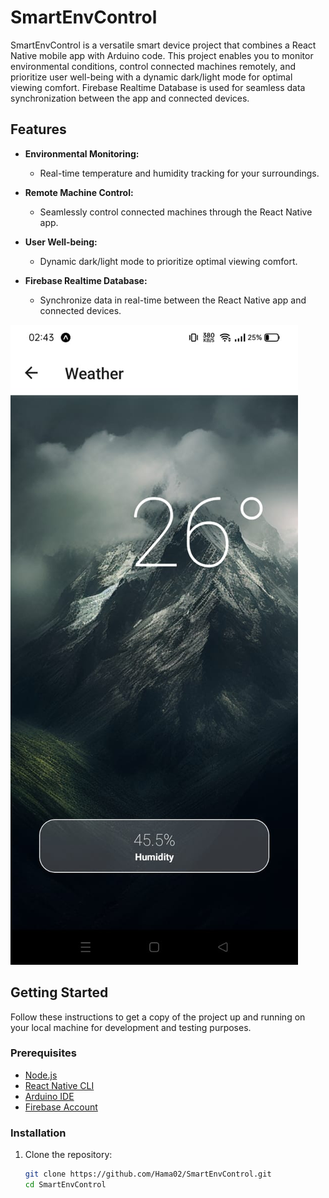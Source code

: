 # SmartEnvControl

SmartEnvControl is a versatile smart device project that combines a React Native mobile app with Arduino code. This project enables you to monitor environmental conditions, control connected machines remotely, and prioritize user well-being with a dynamic dark/light mode for optimal viewing comfort. Firebase Realtime Database is used for seamless data synchronization between the app and connected devices.

## Features

- **Environmental Monitoring:**
  - Real-time temperature and humidity tracking for your surroundings.

- **Remote Machine Control:**
  - Seamlessly control connected machines through the React Native app.

- **User Well-being:**
  - Dynamic dark/light mode to prioritize optimal viewing comfort.

- **Firebase Realtime Database:**
  - Synchronize data in real-time between the React Native app and connected devices.

![App Screenshot](./assets/app.jpeg)

## Getting Started

Follow these instructions to get a copy of the project up and running on your local machine for development and testing purposes.

### Prerequisites

- [Node.js](https://nodejs.org/)
- [React Native CLI](https://reactnative.dev/docs/environment-setup)
- [Arduino IDE](https://www.arduino.cc/en/software)
- [Firebase Account](https://firebase.google.com/)

### Installation

1. Clone the repository:

   ```bash
   git clone https://github.com/Hama02/SmartEnvControl.git
   cd SmartEnvControl
